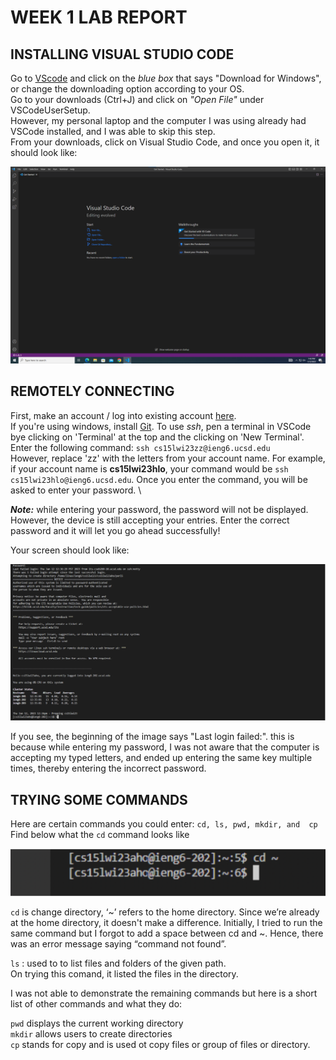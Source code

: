 # WEEK 1 LAB REPORT
## INSTALLING VISUAL STUDIO CODE
Go to [VScode](https://code.visualstudio.com/) and click on the _blue box_ that says "Download for Windows", or change the downloading option according to your OS.\
Go to your downloads (Ctrl+J) and click on _"Open File"_ under VSCodeUserSetup. \
However, my personal laptop and the computer I was using already had VSCode installed, and I was able to skip this step. \
From your downloads, click on Visual Studio Code, and once you open it, it should look like:


![Image](vscode.png) 
## REMOTELY CONNECTING
First, make an account / log into existing account [here](https://sdacs.ucsd.edu/~icc/index.php).\
If you're using windows, install [Git](https://gitforwindows.org). To use _ssh_, pen a terminal in VSCode bye clicking on 'Terminal' at the top and the clicking on 'New Terminal'. Enter the following command: `ssh cs15lwi23zz@ieng6.ucsd.edu` \
However, replace 'zz' with the letters from your account name. For example, if your account name is __cs15lwi23hlo__, your command would be `ssh cs15lwi23hlo@ieng6.ucsd.edu`. Once you enter the command, you will be asked to enter your password. \

*__Note:__* while entering your password, the password will not be displayed. However, the device is still accepting your entries. Enter the correct password and it will let you go ahead successfully!

Your screen should look like:

![image](pwd.png)

If you see, the beginning of the image says "Last login failed:". this is because while entering my password, I was not aware that the computer is accepting my typed letters, and ended up entering the same key multiple times, thereby entering the incorrect password. 

## TRYING SOME COMMANDS
Here are certain commands you could enter: 
`cd, ls, pwd, mkdir, and  cp`
Find below what the `cd` command looks like

![image](cmd.png)

`cd` is change directory, ‘~’ refers to the home directory. Since we’re already at the home directory, it doesn't make a difference. Initially, I tried to run the same command but I forgot to add a space between cd and ~. Hence, there was an error message saying “command not found”.

`ls` : used to to list files and folders of the given path.\
On trying this comand, it listed the files in the directory.

I was not able to demonstrate the remaining commands but here is a short list of other commands and what they do:

`pwd` displays the current working directory\
`mkdir` allows users to create directories\
`cp` stands for copy and is used ot copy files or group of files or directory.


